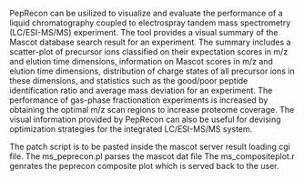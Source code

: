PepRecon can be usilized to visualize and evaluate the performance of a liquid chromatography coupled to electrospray tandem mass spectrometry (LC/ESI-MS/MS) experiment. The tool provides a visual summary of the Mascot database search result for an experiment. The summary includes a scatter-plot of precursor ions classified on their expectation scores in m/z and elution time dimensions, information on Mascot scores in m/z and elution time dimensions, distribution of charge states of all precursor ions in these dimensions, and statistics such as the good/poor peptide identification ratio and average mass deviation for an experiment. The performance of gas-phase fractionation experiments is increased by obtaining the optimal m/z scan regions to increase proteome coverage. The visual information provided by PepRecon can also be useful for devising optimization strategies for the integrated LC/ESI-MS/MS system.


The patch script is to be pasted inside the mascot server result loading cgi file. 
The ms_peprecon.pl parses the mascot dat file
The ms_compositeplot.r genrates the peprecon composite plot which is served back
to the user.

